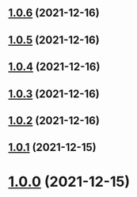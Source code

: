 ## [1.0.6](https://github.com/oreillymedia/test-github-actions/compare/v1.0.5...v1.0.6) (2021-12-16)

## [1.0.5](https://github.com/oreillymedia/test-github-actions/compare/v1.0.4...v1.0.5) (2021-12-16)

## [1.0.4](https://github.com/oreillymedia/test-github-actions/compare/v1.0.3...v1.0.4) (2021-12-16)

## [1.0.3](https://github.com/oreillymedia/test-github-actions/compare/v1.0.2...v1.0.3) (2021-12-16)

## [1.0.2](https://github.com/oreillymedia/test-github-actions/compare/v1.0.1...v1.0.2) (2021-12-16)

## [1.0.1](https://github.com/oreillymedia/test-github-actions/compare/v1.0.0...v1.0.1) (2021-12-15)



# [1.0.0](https://github.com/oreillymedia/test-github-actions/compare/v1.0.0...v1.0.1) (2021-12-15)

